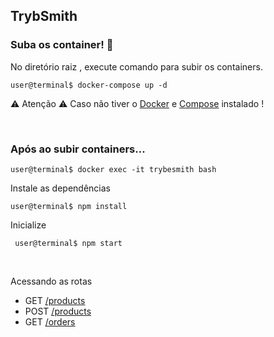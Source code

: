 ## TrybSmith

###  Suba os container!  :whale:
 
  No diretório raiz , execute comando para subir os containers.
 
 ` user@terminal$ docker-compose up -d `
 
 ⚠ Atenção ⚠ 
 Caso não tiver o [Docker](https://docs.docker.com/engine/install/) e [Compose]( https://docs.docker.com/compose/install/ ) instalado ! 
 
 <br/>
 
###  Após ao subir containers...
 
  `user@terminal$ docker exec -it trybesmith bash`
  
  Instale as dependências
  
  `user@terminal$ npm install`
  
  Inicialize 
  
  ` user@terminal$ npm start`
  
  <br/>
  
  Acessando as rotas
  
  - GET [/products](get-trybesmith17-48-14.png)
  - POST [/products](post-trybSmith16-59-17.png)
  - GET [/orders](https://github.com/Paul0-Henrique-Da-Silva/trybSmith/blob/main/get-order2022-10-07%2000-29-06.png)
  
  
